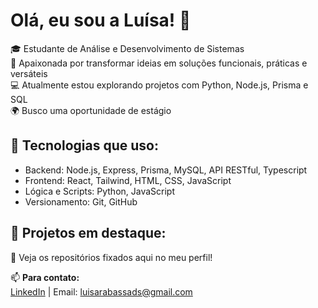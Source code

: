 # Olá, eu sou a Luísa! 👋

🎓 Estudante de Análise e Desenvolvimento de Sistemas  
🚀 Apaixonada por transformar ideias em soluções funcionais, práticas e versáteis  
💻 Atualmente estou explorando projetos com Python, Node.js, Prisma e SQL  
🌍 Busco uma oportunidade de estágio

## 🔧 Tecnologias que uso:
- Backend: Node.js, Express, Prisma, MySQL, API RESTful, Typescript
- Frontend: React, Tailwind, HTML, CSS, JavaScript
- Lógica e Scripts: Python, JavaScript
- Versionamento: Git, GitHub

## 💼 Projetos em destaque:
🔗 Veja os repositórios fixados aqui no meu perfil!

📫 **Para contato:**  
[LinkedIn](https://www.linkedin.com/in/luísa-rabassa) | Email: luisarabassads@gmail.com
